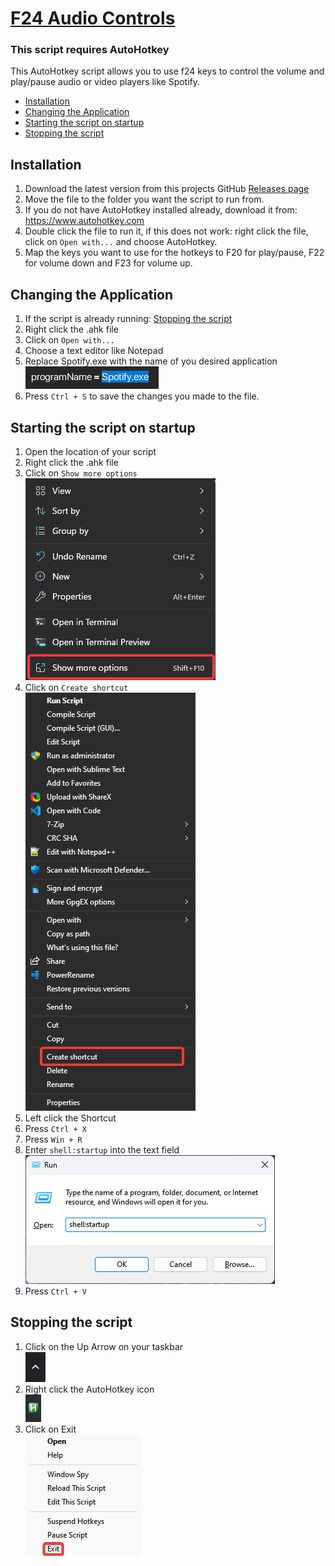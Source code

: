 <h1><ins>F24 Audio Controls</ins></h1>

<h3>This script requires AutoHotkey</h3>

<p>This AutoHotkey script allows you to use f24 keys to control the volume and play/pause audio or video players like Spotify.</p>

* [Installation](#installation)
* [Changing the Application](#changing-the-application)
* [Starting the script on startup](#starting-the-script-on-startup)
* [Stopping the script](#stopping-the-script)

<h2>Installation</h2>

1. Download the latest version from this projects GitHub [Releases page](https://github.com/silas00301/f24_audio-controls/releases)
2. Move the file to the folder you want the script to run from.
3. If you do not have AutoHotkey installed already, download it from: https://www.autohotkey.com
4. Double click the file to run it, if this does not work: right click the file, click on `Open with...` and choose AutoHotkey.
5. Map the keys you want to use for the hotkeys to F20 for play/pause, F22 for volume down and F23 for volume up.

<h2 name="changing-the-application">Changing the Application</h2>

1. If the script is already running: [Stopping the script](#Stopping-the-script-on-startup)
2. Right click the .ahk file
3. Click on `Open with...`
4. Choose a text editor like Notepad
5. Replace Spotify.exe with the name of you desired application
<br><img src="./media/tut_spotify.png"><br>
6. Press `Ctrl + S` to save the changes you made to the file.

<h2>Starting the script on startup</h2>

1. Open the location of your script
2. Right click the .ahk file
3. Click on `Show more options`
<br><img src="./media/script_right-click_show-more-options.png"><br>
4. Click on `Create shortcut`
<br><img src="./media/script_right-click_create-shortcut.png"><br>
5. Left click the Shortcut
6. Press `Ctrl + X`
7. Press `Win + R`
8. Enter `shell:startup` into the text field
<br><img src="./media/run_dialogue_startup.png"><br>
9. Press `Ctrl + V`


<h2>Stopping the script</h2>

1. Click on the Up Arrow on your taskbar
<br><img src="./media/up-arrow-system_tray.png"><br>
2. Right click the AutoHotkey icon
<br><img src="./media/ahk_icon_system-tray.png"><br>
3. Click on Exit
<br><img src="./media/ahk_dialogue_exit.png">
